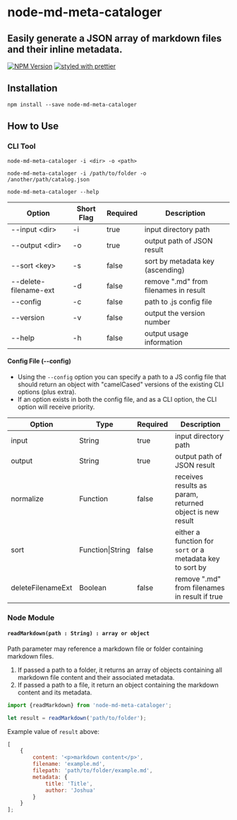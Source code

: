 # node-md-meta-cataloger

## Easily generate a JSON array of markdown files and their inline metadata.

[![NPM Version](https://img.shields.io/npm/v/node-md-meta-cataloger.svg?style=flat)](https://www.npmjs.com/package/node-md-meta-cataloger)
[![styled with prettier](https://img.shields.io/badge/styled_with-prettier-ff69b4.svg)](https://github.com/prettier/prettier)

## Installation

`npm install --save node-md-meta-cataloger`

## How to Use

### CLI Tool

`node-md-meta-cataloger -i <dir> -o <path>`

`node-md-meta-cataloger -i /path/to/folder -o /another/path/catalog.json`

`node-md-meta-cataloger --help`

| Option                | Short Flag | Required | Description                           |
| --------------------- | ---------- | -------- | ------------------------------------- |
| --input \<dir\>       | -i         | true     | input directory path                  |
| --output \<dir\>      | -o         | true     | output path of JSON result            |
| --sort \<key\>        | -s         | false    | sort by metadata key (ascending)      |
| --delete-filename-ext | -d         | false    | remove ".md" from filenames in result |
| --config              | -c         | false    | path to .js config file               |
| --version             | -v         | false    | output the version number             |
| --help                | -h         | false    | output usage information              |

#### Config File (--config)

-   Using the `--config` option you can specify a path to a JS config file that should return an object with "camelCased" versions of the existing CLI options (plus extra).
-   If an option exists in both the config file, and as a CLI option, the CLI option will receive priority.

| Option            | Type             | Required | Description                                               |
| ----------------- | ---------------- | -------- | --------------------------------------------------------- |
| input             | String           | true     | input directory path                                      |
| output            | String           | true     | output path of JSON result                                |
| normalize         | Function         | false    | receives results as param, returned object is new result  |
| sort              | Function\|String | false    | either a function for `sort` or a metadata key to sort by |
| deleteFilenameExt | Boolean          | false    | remove ".md" from filenames in result if true             |

### Node Module

#### `readMarkdown(path : String) : array or object`

Path parameter may reference a markdown file or folder containing markdown files.

1. If passed a path to a folder, it returns an array of objects containing all markdown file content and their associated metadata.
2. If passed a path to a file, it return an object containing the markdown content and its metadata.

```js
import {readMarkdown} from 'node-md-meta-cataloger';

let result = readMarkdown('path/to/folder');
```

Example value of `result` above:

```js
[
    {
        content: '<p>markdown content</p>',
        filename: 'example.md',
        filepath: 'path/to/folder/example.md',
        metadata: {
            title: 'Title',
            author: 'Joshua'
        }
    }
];
```
